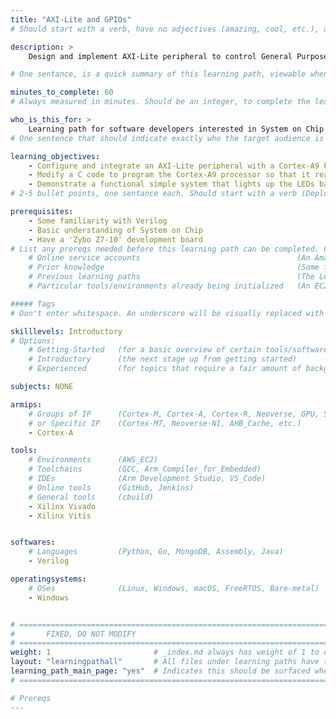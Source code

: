 ```yaml
---
title: "AXI-Lite and GPIOs" 
# Should start with a verb, have no adjectives (amazing, cool, etc.), and be as concise as possible.

description: >
    Design and implement AXI-Lite peripheral to control General Purpose Input and Output Ports (GPIOs). 

# One sentance, is a quick summary of this learning path, viewable when searching through all learning paths. 

minutes_to_complete: 60
# Always measured in minutes. Should be an integer, to complete the learning path (not just read it).

who_is_this_for: >
    Learning path for software developers interested in System on Chip Design.
# One sentence that should indicate exactly who the target audience is (developers in X industries using Y tools/software for Z use-case).

learning_objectives: 
    - Configure and integrate an AXI-Lite peripheral with a Cortex-A9 Processing System.
    - Modify a C code to program the Cortex-A9 processor so that it reads the state of switches and control the LEDs.
    - Demonstrate a functional simple system that lights up the LEDs based on the status of the switches.  
# 2-5 bullet points, one sentance each. Should start with a verb (Deploy, Measure) and indicate the value of the objective if possible.

prerequisites:
    - Some familiarity with Verilog
    - Basic understanding of System on Chip
    - Have a 'Zybo Z7-10' development board 
# List any prereqs needed before this learning path can be completed. Can include:
    # Online service accounts                                   (An Amazon Web Services account)
    # Prior knowledge                                           (Some familiarity with embedded programing)
    # Previous learning paths                                   (The Learning Path: Getting Started with Arm Virtual Hardware)
    # Particular tools/environments already being initialized   (An EC2 instance with AVH installed)

##### Tags
# Don't enter whitespace. An underscore will be visually replaced with whitespace.

skilllevels: Introductory
# Options:
    # Getting-Started   (for a basic overview of certain tools/softwares/topics)
    # Introductory      (the next stage up from getting started)
    # Experienced       (for topics that require a fair amount of background knowledge in tools/softwares/topics to complete)

subjects: NONE

armips:
    # Groups of IP      (Cortex-M, Cortex-A, Cortex-R, Neoverse, GPU, System IP, etc.)
    # or Specific IP    (Cortex-M7, Neoverse-N1, AHB_Cache, etc.)
    - Cortex-A

tools:
    # Environments      (AWS_EC2)
    # Toolchains        (GCC, Arm_Compiler_for_Embedded)
    # IDEs              (Arm Development Studio, VS_Code)
    # Online tools      (GitHub, Jenkins)
    # General tools     (cbuild)
    - Xilinx Vivado
    - Xilinx Vitis


softwares:
    # Languages         (Python, Go, MongoDB, Assembly, Java)
    - Verilog

operatingsystems:
    # OSes              (Linux, Windows, macOS, FreeRTOS, Bare-metal)
    - Windows


# ================================================================================
#       FIXED, DO NOT MODIFY
# ================================================================================
weight: 1                       # _index.md always has weight of 1 to order correctly
layout: "learningpathall"       # All files under learning paths have this same wrapper
learning_path_main_page: "yes"  # Indicates this should be surfaced when looking for related content. Only set for _index.md of learning path content.
# ================================================================================

# Prereqs
---
```

